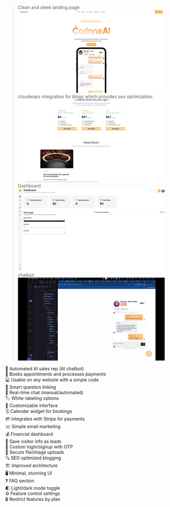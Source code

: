 > Clean and sleek landing page
![clean and sleek landing page](https://github.com/Shubhamxshah/corinna/blob/main/public/readme/Screenshot%20from%202024-08-05%2021-34-48.png)
> cloudways integration for blogs which provides seo optimization
![Image description](https://github.com/Shubhamxshah/corinna/blob/main/public/readme/Screenshot%20from%202024-08-05%2021-35-26.png)
> Dashboard
> ![Image description](https://github.com/Shubhamxshah/corinna/blob/main/public/readme/Screenshot%20from%202024-08-05%2021-36-11.png)
> chatbot
> ![Image description](https://github.com/Shubhamxshah/corinna/blob/main/public/readme/Screenshot%20from%202024-08-05%2021-37-09.png)






🤖 Automated AI sales rep (AI chatbot) <br>
📅 Books appointments and processes payments <br>
💻 Usable on any website with a simple code <br>
🧠 Smart question linking <br>
💬 Real-time chat (manual/automated) <br>
🏷️ White-labeling options <br>
🎨 Customizable interface <br>
🗓️ Calendar widget for bookings <br>
💳 Integrates with Stripe for payments <br>
✉️ Simple email marketing <br>
💰 Financial dashboard <br>
💾 Save visitor info as leads <br>
🔐 Custom login/signup with OTP <br>
📲 Secure file/image uploads <br>
🔍 SEO optimized blogging <br>
🏗️ Improved architecture <br>
🖥️ Minimal, stunning UI <br>
❓ FAQ section <br>
🌓 Light/dark mode toggle <br>
⚙️ Feature control settings <br>
🔒 Restrict features by plan <br>

